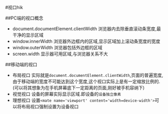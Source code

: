 #视口hik

##PC端的视口概念
- document.documentElement.clientWidth
	浏览器内去除垂直滚动条宽度,最干净的显示区域
- window.innerWidth
	浏览器外边框内的区域,显示区域加上滚动条宽度的宽度
- window.outerWidth
	浏览器包括外边框的区域
- screen.width
	显示器可用区域,与浏览器关系不大

##移动端的视口
- 布局视口
	实际就是`document.documentElement.clientWidth`,页面的普遍宽度,由于移动端的宽度不可能达到这个宽度,这个视口实际上是有一定缩放比例的.(可以将其想象为在手机屏幕底下一定距离的页面,刚好被手机容纳下)
- 视觉视口
	设备的屏幕实际显示区域.即设备的`设备独立像素`
- 理想视口
	设置`<mate name='viewport' content='width=device-width'>`可以将布局视口强制设置为设备视口